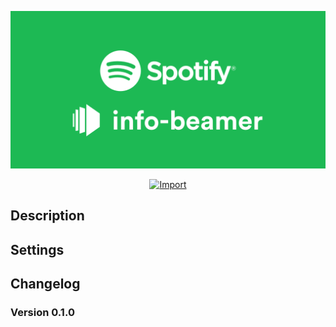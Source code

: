 <center>

![](title.png)

[![Import](https://cdn.infobeamer.com/s/img/import.png)](https://info-beamer.com/use?url=http://github.com/quintenstar/package-spotify.git)

</center>

## Description

## Settings

## Changelog

### Version 0.1.0
